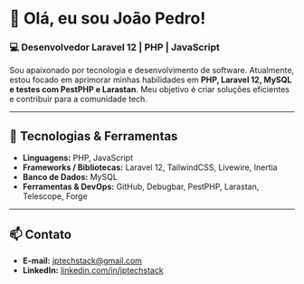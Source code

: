 # 👋 Olá, eu sou João Pedro!

### 💻 Desenvolvedor Laravel 12 | PHP | JavaScript

Sou apaixonado por tecnologia e desenvolvimento de software. Atualmente, estou focado em aprimorar minhas habilidades em **PHP, Laravel 12, MySQL e testes com PestPHP e Larastan**. Meu objetivo é criar soluções eficientes e contribuir para a comunidade tech.

---

## 🚀 Tecnologias & Ferramentas  

- **Linguagens:** PHP, JavaScript  
- **Frameworks / Bibliotecas:** Laravel 12, TailwindCSS, Livewire, Inertia  
- **Banco de Dados:** MySQL  
- **Ferramentas & DevOps:** GitHub, Debugbar, PestPHP, Larastan, Telescope, Forge

---

## 📫 Contato  

- **E-mail:** jptechstack@gmail.com  
- **LinkedIn:** [linkedin.com/in/jptechstack](https://www.linkedin.com/in/jptechstack/)
